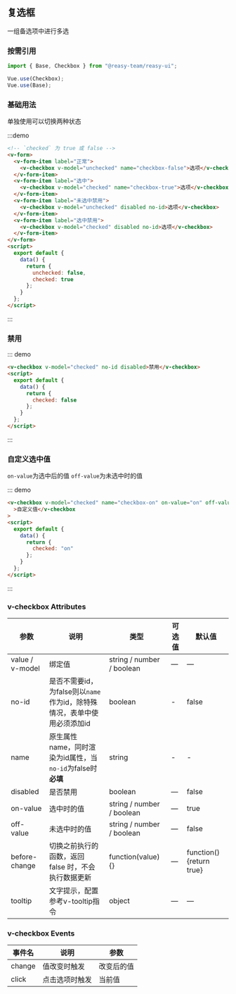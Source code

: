 ## 复选框

一组备选项中进行多选

### 按需引用

```js
import { Base, Checkbox } from "@reasy-team/reasy-ui";

Vue.use(Checkbox);
Vue.use(Base);
```

### 基础用法

单独使用可以切换两种状态

:::demo

```html
<!-- `checked` 为 true 或 false -->
<v-form>
  <v-form-item label="正常">
    <v-checkbox v-model="unchecked" name="checkbox-false">选项</v-checkbox>
  </v-form-item>
  <v-form-item label="选中">
    <v-checkbox v-model="checked" name="checkbox-true">选项</v-checkbox>
  </v-form-item>
  <v-form-item label="未选中禁用">
    <v-checkbox v-model="unchecked" disabled no-id>选项</v-checkbox>
  </v-form-item>
  <v-form-item label="选中禁用">
    <v-checkbox v-model="checked" disabled no-id>选项</v-checkbox>
  </v-form-item>
</v-form>
<script>
  export default {
    data() {
      return {
        unchecked: false,
        checked: true
      };
    }
  };
</script>
```

:::

### 禁用

::: demo

```html
<v-checkbox v-model="checked" no-id disabled>禁用</v-checkbox>
<script>
  export default {
    data() {
      return {
        checked: false
      };
    }
  };
</script>
```

:::

### 自定义选中值

`on-value`为选中后的值 `off-value`为未选中时的值

::: demo

```html
<v-checkbox v-model="checked" name="checkbox-on" on-value="on" off-value="off"
  >自定义值</v-checkbox
>
<script>
  export default {
    data() {
      return {
        checked: "on"
      };
    }
  };
</script>
```

:::

### v-checkbox Attributes

| 参数            | 说明                                                | 类型                      | 可选值 | 默认值                   |
| --------------- | --------------------------------------------------- | ------------------------- | ------ | ------------------------ |
| value / v-model | 绑定值                                              | string / number / boolean | —      | —                        |
| no-id       | 是否不需要id，为false则以`name`作为id，除特殊情况，表单中使用必须添加id         | boolean  | - | false|
| name        | 原生属性name，同时渲染为id属性，当`no-id`为false时**必填**  | string  | - | -   |
| disabled        | 是否禁用                                            | boolean                   | —      | false                    |
| on-value        | 选中时的值                                          | string / number / boolean | —      | true                     |
| off-value       | 未选中时的值                                        | string / number / boolean | —      | false                    |
| before-change   | 切换之前执行的函数，返回 false 时，不会执行数据更新 | function(value) {}        | —      | function() {return true} |
| tooltip         | 文字提示，配置参考v-tooltip指令                     | object                    | —      | —                        |

### v-checkbox Events

| 事件名 | 说明           | 参数       |
| ------ | -------------- | ---------- |
| change | 值改变时触发   | 改变后的值 |
| click  | 点击选项时触发 | 当前值     |
